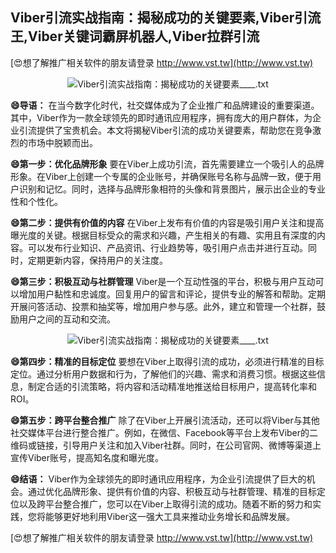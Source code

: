 ## **Viber引流实战指南：揭秘成功的关键要素,Viber引流王,Viber关键词霸屏机器人,Viber拉群引流**

[😍想了解推广相关软件的朋友请登录 http://www.vst.tw](http://www.vst.tw)

 <center><img src="https://vst.tw/MP4/tuiguang/png/4.png" alt="Viber引流实战指南：揭秘成功的关键要素____.txt"></center>

**😄导语：**
在当今数字化时代，社交媒体成为了企业推广和品牌建设的重要渠道。其中，Viber作为一款全球领先的即时通讯应用程序，拥有庞大的用户群体，为企业引流提供了宝贵机会。本文将揭秘Viber引流的成功关键要素，帮助您在竞争激烈的市场中脱颖而出。

**😄第一步：优化品牌形象**
要在Viber上成功引流，首先需要建立一个吸引人的品牌形象。在Viber上创建一个专属的企业账号，并确保账号名称与品牌一致，便于用户识别和记忆。同时，选择与品牌形象相符的头像和背景图片，展示出企业的专业性和个性化。

**😄第二步：提供有价值的内容**
在Viber上发布有价值的内容是吸引用户关注和提高曝光度的关键。根据目标受众的需求和兴趣，产生相关的有趣、实用且有深度的内容。可以发布行业知识、产品资讯、行业趋势等，吸引用户点击并进行互动。同时，定期更新内容，保持用户的关注度。

**😄第三步：积极互动与社群管理**
Viber是一个互动性强的平台，积极与用户互动可以增加用户黏性和忠诚度。回复用户的留言和评论，提供专业的解答和帮助。定期开展问答活动、投票和抽奖等，增加用户参与感。此外，建立和管理一个社群，鼓励用户之间的互动和交流。

 <center><img src="https://vst.tw/MP4/tuiguang/png/1.png" alt="Viber引流实战指南：揭秘成功的关键要素____.txt"></center>

**😄第四步：精准的目标定位**
要想在Viber上取得引流的成功，必须进行精准的目标定位。通过分析用户数据和行为，了解他们的兴趣、需求和消费习惯。根据这些信息，制定合适的引流策略，将内容和活动精准地推送给目标用户，提高转化率和ROI。

**😄第五步：跨平台整合推广**
除了在Viber上开展引流活动，还可以将Viber与其他社交媒体平台进行整合推广。例如，在微信、Facebook等平台上发布Viber的二维码或链接，引导用户关注和加入Viber社群。同时，在公司官网、微博等渠道上宣传Viber账号，提高知名度和曝光度。

**😄结语：**
Viber作为全球领先的即时通讯应用程序，为企业引流提供了巨大的机会。通过优化品牌形象、提供有价值的内容、积极互动与社群管理、精准的目标定位以及跨平台整合推广，您可以在Viber上取得引流的成功。随着不断的努力和实践，您将能够更好地利用Viber这一强大工具来推动业务增长和品牌发展。

[😍想了解推广相关软件的朋友请登录 http://www.vst.tw](http://www.vst.tw)



